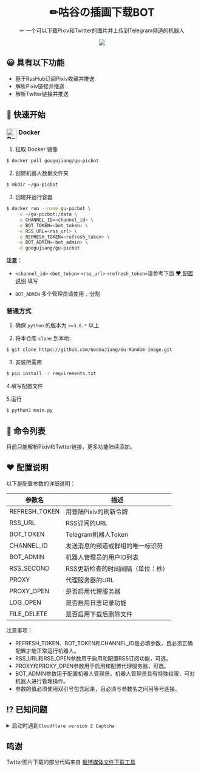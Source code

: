 <div align="center">
  <h1>✏咕谷の插画下载BOT</h1>
  <p>✏ 一个可以下载Pixiv和Twitter的图片并上传到Telegram频道的机器人</p>

  ![](https://ggj.moe/wp-content/uploads/2023/03/botimg.webp)
</div>

## 😀 具有以下功能
- 基于RssHub订阅Pixiv收藏并推送
- 解析Pixiv链接并推送
- 解析Twtter链接并推送

## 🤔 快速开始

### <img src="https://user-images.githubusercontent.com/511499/117447182-29758200-af0b-11eb-97bd-58723fee62ab.png" alt="Docker" height="28px" align="top"/> Docker

1. 拉取 Docker 镜像

```bash
$ docker pull googujiang/gu-picbot
```

2. 创建机器人数据文件夹
```bash
$ mkdir ~/gu-picbot
```

3. 创建并运行容器

```bash
$ docker run --name gu-picbot \
    -v ~/gu-picbot:/data \
    -e CHANNEL_ID=<channel_id> \
    -e BOT_TOKEN=<bot_token> \
    -e RSS_URL=<rss_url> \
    -e REFRESH_TOKEN=<refresh_token> \
    -e BOT_ADMIN=<bot_admin> \
    -d googujiang/gu-picbot
```

**注意：**
* `<channel_id>` `<bot_token>` `<rss_url>` `<refresh_token>`请参考下面 [❤️ 配置说明](#%EF%B8%8F-配置说明) 填写

* `BOT_ADMIN` 多个管理员请使用 `,` 分割 

### 普通方式

1. 确保 `python` 的版本为 `>=3.6.*` 以上

2. 将本仓库 `clone` 到本地:

```bash
$ git clone https://github.com/GooGuJiang/Gu-Random-Image.git
```

3. 安装所需库

```bash
$ pip install -r requirements.txt
```

4.填写配置文件


5.运行

```bash
$ python3 main.py
```

## 🤖 命令列表

目前只能解析Pixiv和Twtter链接，更多功能陆续添加。

## ❤️ 配置说明

以下是配置参数的详细说明：

| 参数名 | 描述 |
| --- | --- |
| REFRESH\_TOKEN | 用登陆Pixiv的刷新令牌 |
| RSS\_URL | RSS订阅的URL |
| BOT\_TOKEN | Telegram机器人Token |
| CHANNEL\_ID | 发送消息的频道或群组的唯一标识符 |
| BOT\_ADMIN | 机器人管理员的用户ID列表 |
| RSS\_SECOND | RSS更新检查的时间间隔（单位：秒） |
| PROXY | 代理服务器的URL |
| PROXY\_OPEN | 是否启用代理服务器 |
| LOG\_OPEN | 是否启用日志记录功能 |
| FILE\_DELETE | 是否启用下载后删除文件 |

注意事项：

*   REFRESH\_TOKEN、BOT\_TOKEN和CHANNEL\_ID是必填参数，且必须正确配置才能正常运行机器人。
*   RSS\_URL和RSS\_OPEN参数用于启用和配置RSS订阅功能，可选。
*   PROXY和PROXY\_OPEN参数用于启用和配置代理服务器，可选。
*   BOT\_ADMIN参数用于配置机器人管理员，机器人管理员具有特殊权限，可对机器人进行管理操作。
*   参数的值必须使用双引号包含起来，且必须与参数名之间用等号连接。

## ⁉️ 已知问题

<details> 
<summary> 
启动时遇到<code>Cloudflare version 2 Captcha</code>
</summary> 
解决方案:

请尝试重新启动几次试试，撞Cloudflare验证了，还是不行就更换IP。
</details> 

## 鸣谢

Twtter图片下载的部分代码来自 [推特媒体文件下载工具](https://github.com/mengzonefire/twitter-media-downloader)
